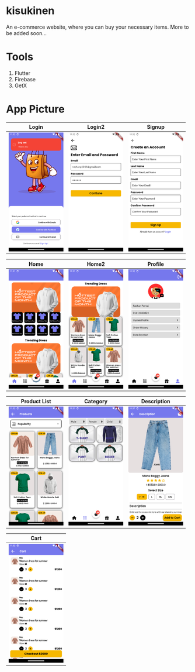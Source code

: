 # kisukinen
 An e-commerce website, where you can buy your necessary items.
 More to be added soon...

# Tools
 1. Flutter
 2. Firebase
 3. GetX


# App Picture

|     Login      | Login2            | Signup        |
|-------------------|------------------|------------------|
| <img src="Image/login.png" alt="Login Image" width="150"> | <img src="Image/Login2.png" alt="Login2 Image" width="150"> | <img src="Image/signup.png" alt="Signup Image" width="150"> |

| Home             | Home2            | Profile          |
|-------------------|------------------|------------------|
| <img src="Image/Home.png" alt="Home Image" width="150"> | <img src="Image/Home2.png" alt="Home2 Image" width="150"> | <img src="Image/Profile.png" alt="Profile Image" width="150"> |

| Product List     | Category         | Description      |
|-------------------|------------------|------------------|
| <img src="Image/productlist.png" alt="Product List Image" width="150"> | <img src="Image/Category.png" alt="Category Image" width="150"> | <img src="Image/Description.png" alt="Description Image" width="150"> |

| Cart     |
|-------------------|
| <img src="Image/Cart.png" alt="Cart Image" width="150"> |
